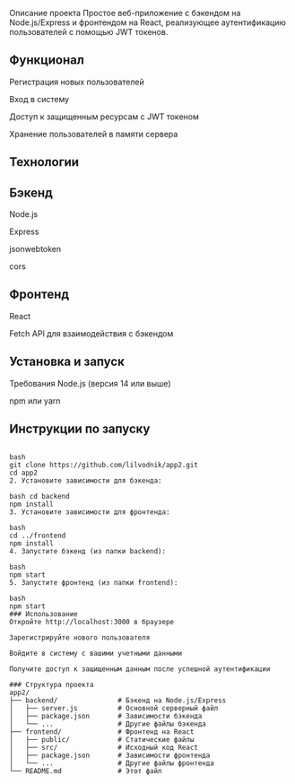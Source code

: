 Описание проекта
Простое веб-приложение с бэкендом на Node.js/Express и фронтендом на React, реализующее аутентификацию пользователей с помощью JWT токенов.

## Функционал
Регистрация новых пользователей

Вход в систему

Доступ к защищенным ресурсам с JWT токеном

Хранение пользователей в памяти сервера

## Технологии
## Бэкенд
Node.js

Express

jsonwebtoken

cors

## Фронтенд
React

Fetch API для взаимодействия с бэкендом

## Установка и запуск
Требования
Node.js (версия 14 или выше)

npm или yarn

## Инструкции по запуску
```1. Клонируйте репозиторий:

bash 
git clone https://github.com/lilvodnik/app2.git
cd app2
2. Установите зависимости для бэкенда:

bash cd backend
npm install
3. Установите зависимости для фронтенда:

bash
cd ../frontend
npm install
4. Запустите бэкенд (из папки backend):

bash
npm start
5. Запустите фронтенд (из папки frontend):

bash
npm start
### Использование
Откройте http://localhost:3000 в браузере

Зарегистрируйте нового пользователя

Войдите в систему с вашими учетными данными

Получите доступ к защищенным данным после успешной аутентификации

### Структура проекта
app2/
├── backend/               # Бэкенд на Node.js/Express
│   ├── server.js          # Основной серверный файл
│   ├── package.json       # Зависимости бэкенда
│   └── ...                # Другие файлы бэкенда
├── frontend/              # Фронтенд на React
│   ├── public/            # Статические файлы
│   ├── src/               # Исходный код React
│   ├── package.json       # Зависимости фронтенда
│   └── ...                # Другие файлы фронтенда
└── README.md              # Этот файл
